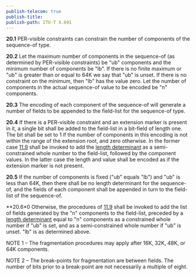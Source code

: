 ```yaml
---
publish-telecom: true
publish-title: 
publish-path: ITU-T X.691
---
```



**20.1** PER-visible constraints can constrain the number of components of the sequence-of type.

**20.2** Let the maximum number of components in the sequence-of (as determined by PER-visible constraints) be "ub" components and the minimum number of components be "lb". If there is no finite maximum or "ub" is greater than or equal to 64K we say that "ub" is unset. If there is no constraint on the minimum, then "lb" has the value zero. Let the number of components in the actual sequence-of value to be encoded be "n" components.

**20.3** The encoding of each component of the sequence-of will generate a number of fields to be appended to the field-list for the sequence-of type.

**20.4** If there is a PER-visible constraint and an extension marker is present in it, a single bit shall be added to the field-list in a bit-field of length one. The bit shall be set to 1 if the number of components in this encoding is not within the range of the extension root, and zero otherwise. In the former case [11.9](./11.9%20General%20rules%20for%20encoding%20a%20length%20determinant.md) shall be invoked to add the [length determinant](./11.9%20General%20rules%20for%20encoding%20a%20length%20determinant.md) as a semi-constrained whole number to the field-list, followed by the component values. In the latter case the length and value shall be encoded as if the extension marker is not present.

**20.5** If the number of components is fixed ("ub" equals "lb") and "ub" is less than 64K, then there shall be no length determinant for the sequence-of, and the fields of each component shall be appended in turn to the field-list of the sequence-of.

**20.6*0 Otherwise, the procedures of [11.9](./11.9%20General%20rules%20for%20encoding%20a%20length%20determinant.md) shall be invoked to add the list of fields generated by the "n" components to the field-list, preceded by a [length determinant](./11.9%20General%20rules%20for%20encoding%20a%20length%20determinant.md) equal to "n" components as a constrained whole number if "ub" is set, and as a semi-constrained whole number if "ub" is unset. "lb" is as determined above.

NOTE 1 – The fragmentation procedures may apply after 16K, 32K, 48K, or 64K components.

NOTE 2 – The break-points for fragmentation are between fields. The number of bits prior to a break-point are not necessarily a multiple of eight.
